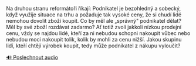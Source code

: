 
Na druhou stranu reformátoři říkají: Podnikatel je bezohledný a sobecký, když využije situace na trhu a požaduje tak vysoké ceny, že si chudí lidé nemohou dovolit zboží koupit. Co by měl ale „správný" podnikatel dělat? Měl by své zboží rozdávat zadarmo? Ať totiž zvolí jakkoli nízkou prodejní cenu, vždy se najdou lidé, kteří za ni nebudou schopni nakoupit vůbec nebo nebudou moci nakoupit tolik, kolik by mohli za cenu nižší. Jakou skupinu lidí, kteří chtějí výrobek koupit, tedy může podnikatel z nákupu vyloučit?

[🔊 Poslechnout audio](/data/7-paragraphs/audio/chapter_145/para_003-Na-druhou-stranu-reformtoi-kaj-Podnikatel-je.mp3)
